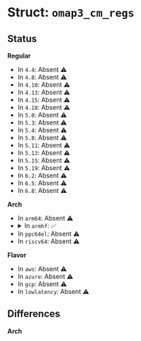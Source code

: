 # Struct: <code>omap3_cm_regs</code>

## Status
<b>Regular</b>
<ul>
<li>
In <code>4.4</code>: Absent ⚠️
</li>
<li>
In <code>4.8</code>: Absent ⚠️
</li>
<li>
In <code>4.10</code>: Absent ⚠️
</li>
<li>
In <code>4.13</code>: Absent ⚠️
</li>
<li>
In <code>4.15</code>: Absent ⚠️
</li>
<li>
In <code>4.18</code>: Absent ⚠️
</li>
<li>
In <code>5.0</code>: Absent ⚠️
</li>
<li>
In <code>5.3</code>: Absent ⚠️
</li>
<li>
In <code>5.4</code>: Absent ⚠️
</li>
<li>
In <code>5.8</code>: Absent ⚠️
</li>
<li>
In <code>5.11</code>: Absent ⚠️
</li>
<li>
In <code>5.13</code>: Absent ⚠️
</li>
<li>
In <code>5.15</code>: Absent ⚠️
</li>
<li>
In <code>5.19</code>: Absent ⚠️
</li>
<li>
In <code>6.2</code>: Absent ⚠️
</li>
<li>
In <code>6.5</code>: Absent ⚠️
</li>
<li>
In <code>6.8</code>: Absent ⚠️
</li>
</ul>
<b>Arch</b>
<ul>
<li>
In <code>arm64</code>: Absent ⚠️
</li>
<li>
<details>
<summary>In <code>armhf</code>: ✅</summary>

```c
struct omap3_cm_regs {
    u32 iva2_cm_clksel1;
    u32 iva2_cm_clksel2;
    u32 cm_sysconfig;
    u32 sgx_cm_clksel;
    u32 dss_cm_clksel;
    u32 cam_cm_clksel;
    u32 per_cm_clksel;
    u32 emu_cm_clksel;
    u32 emu_cm_clkstctrl;
    u32 pll_cm_autoidle;
    u32 pll_cm_autoidle2;
    u32 pll_cm_clksel4;
    u32 pll_cm_clksel5;
    u32 pll_cm_clken2;
    u32 cm_polctrl;
    u32 iva2_cm_fclken;
    u32 iva2_cm_clken_pll;
    u32 core_cm_fclken1;
    u32 core_cm_fclken3;
    u32 sgx_cm_fclken;
    u32 wkup_cm_fclken;
    u32 dss_cm_fclken;
    u32 cam_cm_fclken;
    u32 per_cm_fclken;
    u32 usbhost_cm_fclken;
    u32 core_cm_iclken1;
    u32 core_cm_iclken2;
    u32 core_cm_iclken3;
    u32 sgx_cm_iclken;
    u32 wkup_cm_iclken;
    u32 dss_cm_iclken;
    u32 cam_cm_iclken;
    u32 per_cm_iclken;
    u32 usbhost_cm_iclken;
    u32 iva2_cm_autoidle2;
    u32 mpu_cm_autoidle2;
    u32 iva2_cm_clkstctrl;
    u32 mpu_cm_clkstctrl;
    u32 core_cm_clkstctrl;
    u32 sgx_cm_clkstctrl;
    u32 dss_cm_clkstctrl;
    u32 cam_cm_clkstctrl;
    u32 per_cm_clkstctrl;
    u32 neon_cm_clkstctrl;
    u32 usbhost_cm_clkstctrl;
    u32 core_cm_autoidle1;
    u32 core_cm_autoidle2;
    u32 core_cm_autoidle3;
    u32 wkup_cm_autoidle;
    u32 dss_cm_autoidle;
    u32 cam_cm_autoidle;
    u32 per_cm_autoidle;
    u32 usbhost_cm_autoidle;
    u32 sgx_cm_sleepdep;
    u32 dss_cm_sleepdep;
    u32 cam_cm_sleepdep;
    u32 per_cm_sleepdep;
    u32 usbhost_cm_sleepdep;
    u32 cm_clkout_ctrl;
};
```
</details>
</li>
<li>
In <code>ppc64el</code>: Absent ⚠️
</li>
<li>
In <code>riscv64</code>: Absent ⚠️
</li>
</ul>
<b>Flavor</b>
<ul>
<li>
In <code>aws</code>: Absent ⚠️
</li>
<li>
In <code>azure</code>: Absent ⚠️
</li>
<li>
In <code>gcp</code>: Absent ⚠️
</li>
<li>
In <code>lowlatency</code>: Absent ⚠️
</li>
</ul>

## Differences
<b>Arch</b>
<ul>
</ul>
